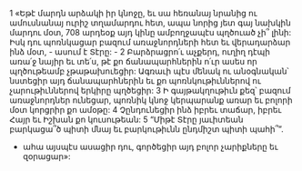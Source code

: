 1 «Եթէ մարդն արձակի իր կնոջը,
եւ սա հեռանայ նրանից ու ամուսնանայ ուրիշ տղամարդու հետ,
ապա նորից յետ գայ նախկին մարդու մօտ,
708 արդեօք այդ կինը ամբողջապէս պղծուած չի՞ լինի:
Իսկ դու պոռնկացար բազում առաջնորդների հետ
եւ վերադարձար ինձ մօտ, - ասում է Տէրը: -
2 Բարձրացրո՛ւ աչքերդ,
ուղիղ դէպի առա՛ջ նայիր եւ տե՛ս,
թէ քո ճանապարհներին ո՛ւր ասես որ պղծութեամբ չթաթախուեցիր:
Ագռաւի պէս մենակ ու անօգնական՝
նստեցիր այդ ճանապարհներին
եւ քո պոռնկութիւններով ու չարութիւններով երկիրը պղծեցիր:
3 Ի գայթակղութիւն քեզ՝
բազում առաջնորդներ ունեցար,
պոռնիկ կնոջ կերպարանք առար եւ բոլորի մօտ կորցրիր քո ամօթը:
4 Չընդունեցիր ինձ իբրեւ տաճար,
իբրեւ Հայր եւ Իշխան քո կուսութեան:
5 “Միթէ Տէրը յաւիտեան բարկացա՞ծ պիտի մնայ
եւ բարկութիւնն ընդմիշտ պիտի պահի՞”.
- ահա այսպէս ասացիր դու,
գործեցիր այդ բոլոր չարիքները եւ զօրացար»:
